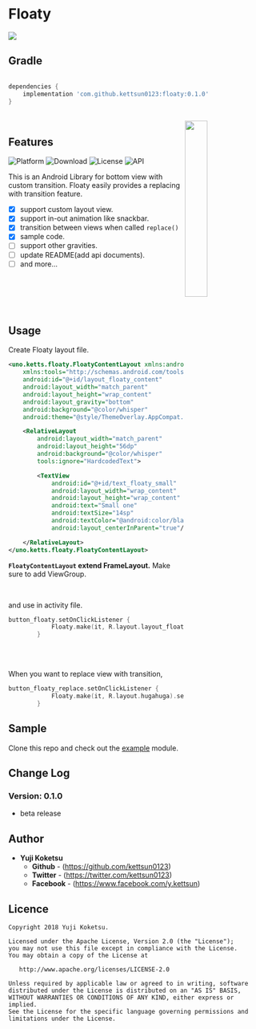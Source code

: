 # Floaty

<img src="https://github.com/kettsun0123/Floaty/blob/master/arts/logo.png">

## Gradle

```groovy

dependencies {
    implementation 'com.github.kettsun0123:floaty:0.1.0'
}

```
<br/>

<img src="https://github.com/kettsun0123/Floaty/blob/master/arts/replace.gif" align="right" width="30%">

## Features
![Platform](http://img.shields.io/badge/platform-android-green.svg?style=flat)
![Download](https://api.bintray.com/packages/kettsun0123/maven/floaty/images/download.svg)
![License](https://img.shields.io/badge/License-Apache%202.0-blue.svg)
![API](https://img.shields.io/badge/API-13%2B-brightgreen.svg?style=flat)

This is an Android Library for bottom view with custom transition.
Floaty easily provides a replacing with transition feature. 
<br/>
- [x] support custom layout view.
- [x] support in-out animation like snackbar. 
- [x] transition between views when called `replace()`
- [x] sample code.
- [ ] support other gravities.
- [ ] update README(add api documents).
- [ ] and more...

<br/>
<br/>
<br/>
<br/>

## Usage
Create Floaty layout file.

```xml
<uno.ketts.floaty.FloatyContentLayout xmlns:android="http://schemas.android.com/apk/res/android"
    xmlns:tools="http://schemas.android.com/tools"
    android:id="@+id/layout_floaty_content"
    android:layout_width="match_parent"
    android:layout_height="wrap_content"
    android:layout_gravity="bottom"
    android:background="@color/whisper"
    android:theme="@style/ThemeOverlay.AppCompat.Dark">

    <RelativeLayout
        android:layout_width="match_parent"
        android:layout_height="56dp"
        android:background="@color/whisper"
        tools:ignore="HardcodedText">

        <TextView
            android:id="@+id/text_floaty_small"
            android:layout_width="wrap_content"
            android:layout_height="wrap_content"
            android:text="Small one"
            android:textSize="14sp"
            android:textColor="@android:color/black"
            android:layout_centerInParent="true"/>

    </RelativeLayout>
</uno.ketts.floaty.FloatyContentLayout>
```

<strong>`FloatyContentLayout` extend FrameLayout.</strong> Make sure to add ViewGroup.

<br/>

and use in activity file.

```kotlin
button_floaty.setOnClickListener {
            Floaty.make(it, R.layout.layout_floaty_big).setDuration(Floaty.LENGTH_INDEFINITE).show()
        }
```

<br/>
<br/>

When you want to replace view with transition,

```kotlin
button_floaty_replace.setOnClickListener {
            Floaty.make(it, R.layout.hugahuga).setDuration(Floaty.LENGTH_SHORT).setTransition(CustomTransition()).replace()
        }
```

## Sample
Clone this repo and check out the [example](https://github.com/kettsun0123/Floaty/tree/master/example) module.

## Change Log

### Version: 0.1.0

  * beta release


## Author

* **Yuji Koketsu**
    * **Github** - (https://github.com/kettsun0123)
    * **Twitter** - (https://twitter.com/kettsun0123)
    * **Facebook** - (https://www.facebook.com/y.kettsun)


## Licence
```
Copyright 2018 Yuji Koketsu.

Licensed under the Apache License, Version 2.0 (the "License");
you may not use this file except in compliance with the License.
You may obtain a copy of the License at

   http://www.apache.org/licenses/LICENSE-2.0

Unless required by applicable law or agreed to in writing, software
distributed under the License is distributed on an "AS IS" BASIS,
WITHOUT WARRANTIES OR CONDITIONS OF ANY KIND, either express or implied.
See the License for the specific language governing permissions and
limitations under the License.
```